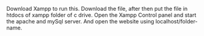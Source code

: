 Download Xampp to run this.
Download the file, after then put the file in htdocs of xampp folder of c drive.
Open the Xampp Control panel and start the apache and mySql server.
And open the website using localhost/folder-name.
